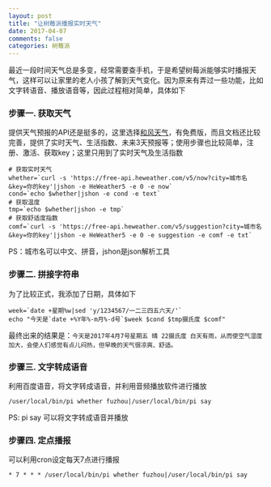 ```yaml
---
layout: post
title: "让树莓派播报实时天气"
date: 2017-04-07
comments: false
categories: 树莓派
---
```


最近一段时间天气总是多变，经常需要查手机，于是希望树莓派能够实时播报天气，这样可以让家里的老人小孩了解到天气变化。因为原来有弄过一些功能，比如文字转语音、播放语音等，因此过程相对简单，具体如下

### 步骤一. 获取天气
提供天气预报的API还是挺多的，这里选择[和风天气](https://www.heweather.com/)，有免费版，而且文档还比较完善，提供了实时天气、生活指数、未来3天预报等；使用步骤也比较简单，注册、激活、获取key；这里只用到了实时天气及生活指数

```
# 获取实时天气
whether=`curl -s 'https://free-api.heweather.com/v5/now?city=城市名&key=你的key'|jshon -e HeWeather5 -e 0 -e now`
cond=`echo $whether|jshon -e cond -e text`
# 获取温度
tmp=`echo $whether|jshon -e tmp`
# 获取舒适度指数
comf=`curl -s 'https://free-api.heweather.com/v5/suggestion?city=城市名&key=你的key'|jshon -e HeWeather5 -e 0 -e suggestion -e comf -e txt`
```
PS：城市名可以中文、拼音，jshon是json解析工具


### 步骤二. 拼接字符串
为了比较正式，我添加了日期，具体如下

```
week=`date +星期%w|sed 'y/1234567/一二三四五六天/'`
echo "今天是`date +%Y年%-m月%-d号`$week $cond $tmp摄氏度 $comf"
```

最终出来的结果是：`今天是2017年4月7号星期五 晴 22摄氏度 白天有雨，从而使空气湿度加大，会使人们感觉有点儿闷热，但早晚的天气很凉爽、舒适。`

### 步骤三. 文字转成语音

利用百度语音，将文字转成语音，并利用音频播放软件进行播放

```
/user/local/bin/pi whether fuzhou|/user/local/bin/pi say
```
PS: pi say 可以将文字转成语音并播放

### 步骤四. 定点播报

可以利用cron设定每天7点进行播报

```
* 7 * * * /user/local/bin/pi whether fuzhou|/user/local/bin/pi say
```



